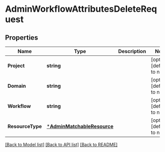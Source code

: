 # AdminWorkflowAttributesDeleteRequest

## Properties
Name | Type | Description | Notes
------------ | ------------- | ------------- | -------------
**Project** | **string** |  | [optional] [default to null]
**Domain** | **string** |  | [optional] [default to null]
**Workflow** | **string** |  | [optional] [default to null]
**ResourceType** | [***AdminMatchableResource**](adminMatchableResource.md) |  | [optional] [default to null]

[[Back to Model list]](../README.md#documentation-for-models) [[Back to API list]](../README.md#documentation-for-api-endpoints) [[Back to README]](../README.md)



